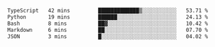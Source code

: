 <!--START_SECTION:waka-->

```txt
TypeScript   42 mins         █████████████▒░░░░░░░░░░░   53.71 %
Python       19 mins         ██████░░░░░░░░░░░░░░░░░░░   24.13 %
Bash         8 mins          ██▓░░░░░░░░░░░░░░░░░░░░░░   10.42 %
Markdown     6 mins          ██░░░░░░░░░░░░░░░░░░░░░░░   07.70 %
JSON         3 mins          █░░░░░░░░░░░░░░░░░░░░░░░░   04.02 %
```

<!--END_SECTION:waka--> 
 
